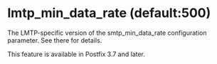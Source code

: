 # lmtp_min_data_rate (default:500) 

 The LMTP-specific version of the smtp_min_data_rate configuration
parameter. See there for details. 

 This feature is available in Postfix 3.7 and later. 


